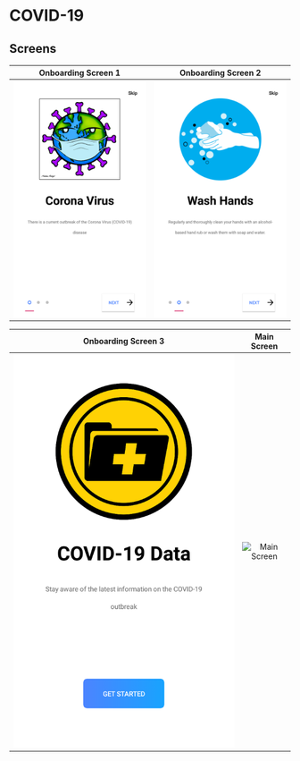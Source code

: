 # COVID-19 

## Screens


Onboarding Screen 1             |  Onboarding Screen 2
:-------------------------:|:-------------------------:
![Onboarding Screen 1](https://github.com/liciolentimo/COVID19/blob/master/app/src/main/res/drawable/Screenshot_2020-03-19-13-18-13.png)  |  ![Onboarding Screen 2](https://github.com/liciolentimo/COVID19/blob/master/app/src/main/res/drawable/Screenshot_2020-03-19-13-18-20.png)

Onboarding Screen 3            |  Main Screen
:-------------------------:|:-------------------------:
![Onboarding Screen 3](https://github.com/liciolentimo/COVID19/blob/master/app/src/main/res/drawable/Screenshot_2020-03-19-13-18-26.png)  |  ![Main Screen](https://lh3.googleusercontent.com/zbsJiQq8PDePxhQT_KzrDtktIgnpcT4uwyQIohPAE99tQsvDvxWoQg7nsOrhP_y9F9GfslsnJ0_GESZpiw8TzSzL0r7zC3CzT7M8jHlIoxHBzKAbPt6Zp3QHHQcwSOiVzSezRF7i4ExIc2Thc3Eqx4bpAyKyLNno7aN6RbN3aVluZ7-PlzNGnIAOFrlgFWujh8TLmv9f7x2sz0jQgqOAleg1FLIiU4WkyHBbVSI4IjUKeCbgBW_ltgnyPO4ZFcmcXaH_BzstRn_kqcSkT4YkPvutL5RNbgEwehRbSGJmBMGJsNPdpAAhq1TR6ybHysRKSeU2XPFJYgpbZaCU92Ng_UrKyI1HpDoAsXuwrDDj1YolnBje_k0tsdcOzDCa_0AzszCq3kcWGH9_bQ87uL6gCbqUv4pOdEnZ1BkWG3cSc0qPhJvS0aVktWzjWwoU1z-s9Zp_RnOvcQ6Mxh1SzG_qclB4WUh53Om-MEDX5UV4sjvoQk8aYpOkgp3wBtodKR3Moe5SRuw13tnRBdMLoKBRewi6AXdF7dgL3Op4H4ObhZcwrNsWha0uiC_xLaZoUIZIKenn4k5UMjlyP370YFvv_W57h3XjA1qn0wTNUn66ONWm6WX1vnDwu9HHyTIoz8JLoylTvHCkSF4Bf_y1VfXED8fmi8WobMELjx1-FQXJSLvsbQA515JSQFcT9LPdwKQ=w359-h637-no)